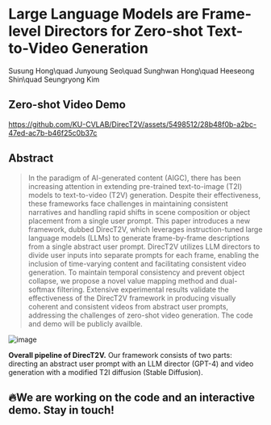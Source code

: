 # Large Language Models are Frame-level Directors for Zero-shot Text-to-Video Generation
Susung Hong\quad Junyoung Seo\quad Sunghwan Hong\quad Heeseong Shin\quad Seungryong Kim

## Zero-shot Video Demo

https://github.com/KU-CVLAB/DirecT2V/assets/5498512/28b48f0b-a2bc-47ed-ac7b-b46f25c0b37c

## Abstract
>In the paradigm of AI-generated content (AIGC), there has been increasing attention in extending pre-trained text-to-image (T2I) models to text-to-video (T2V) generation. Despite their effectiveness, these frameworks face challenges in maintaining consistent narratives and handling rapid shifts in scene composition or object placement from a single user prompt. This paper introduces a new framework, dubbed DirecT2V, which leverages instruction-tuned large language models (LLMs) to generate frame-by-frame descriptions from a single abstract user prompt. DirecT2V utilizes LLM directors to divide user inputs into separate prompts for each frame, enabling the inclusion of time-varying content and facilitating consistent video generation. To maintain temporal consistency and prevent object collapse, we propose a novel value mapping method and dual-softmax filtering. Extensive experimental results validate the effectiveness of the DirecT2V framework in producing visually coherent and consistent videos from abstract user prompts, addressing the challenges of zero-shot video generation. The code and demo will be publicly availble.

![image](https://github.com/KU-CVLAB/DirecT2V/assets/5498512/3176b105-a0f0-4363-9189-f54f0569908e)

**Overall pipeline of DirecT2V.** Our framework consists of two parts: directing an abstract user prompt with an LLM director (GPT-4) and video generation with a modified T2I diffusion (Stable Diffusion).

## 🔥We are working on the code and an interactive demo. Stay in touch!
